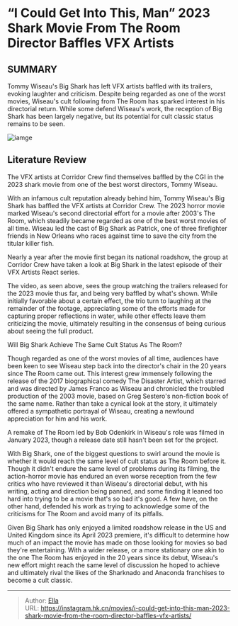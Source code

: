 # “I Could Get Into This, Man” 2023 Shark Movie From The Room Director Baffles VFX Artists


## SUMMARY 



  Tommy Wiseau&#39;s Big Shark has left VFX artists baffled with its trailers, evoking laughter and criticism.   Despite being regarded as one of the worst movies, Wiseau&#39;s cult following from The Room has sparked interest in his directorial return.   While some defend Wiseau&#39;s work, the reception of Big Shark has been largely negative, but its potential for cult classic status remains to be seen.  

![iamge](https://static1.srcdn.com/wordpress/wp-content/uploads/2024/01/tommy-wiseau-as-patrick-looking-terrified-by-shark-in-big-shark.jpg)

## Literature Review

The VFX artists at Corridor Crew find themselves baffled by the CGI in the 2023 shark movie from one of the best worst directors, Tommy Wiseau.




With an infamous cult reputation already behind him, Tommy Wiseau&#39;s Big Shark has baffled the VFX artists at Corridor Crew. The 2023 horror movie marked Wiseau&#39;s second directorial effort for a movie after 2003&#39;s The Room, which steadily became regarded as one of the best worst movies of all time. Wiseau led the cast of Big Shark as Patrick, one of three firefighter friends in New Orleans who races against time to save the city from the titular killer fish.




Nearly a year after the movie first began its national roadshow, the group at Corridor Crew have taken a look at Big Shark in the latest episode of their VFX Artists React series.


 

The video, as seen above, sees the group watching the trailers released for the 2023 movie thus far, and being very baffled by what&#39;s shown. While initially favorable about a certain effect, the trio turn to laughing at the remainder of the footage, appreciating some of the efforts made for capturing proper reflections in water, while other effects leave them criticizing the movie, ultimately resulting in the consensus of being curious about seeing the full product.


 Will Big Shark Achieve The Same Cult Status As The Room? 
         




Though regarded as one of the worst movies of all time, audiences have been keen to see Wiseau step back into the director&#39;s chair in the 20 years since The Room came out. This interest grew immensely following the release of the 2017 biographical comedy The Disaster Artist, which starred and was directed by James Franco as Wiseau and chronicled the troubled production of the 2003 movie, based on Greg Sestero&#39;s non-fiction book of the same name. Rather than take a cynical look at the story, it ultimately offered a sympathetic portrayal of Wiseau, creating a newfound appreciation for him and his work.



A remake of The Room led by Bob Odenkirk in Wiseau&#39;s role was filmed in January 2023, though a release date still hasn&#39;t been set for the project.




With Big Shark, one of the biggest questions to swirl around the movie is whether it would reach the same level of cult status as The Room before it. Though it didn&#39;t endure the same level of problems during its filming, the action-horror movie has endured an even worse reception from the few critics who have reviewed it than Wiseau&#39;s directorial debut, with his writing, acting and direction being panned, and some finding it leaned too hard into trying to be a movie that&#39;s so bad it&#39;s good. A few have, on the other hand, defended his work as trying to acknowledge some of the criticisms for The Room and avoid many of its pitfalls.




Given Big Shark has only enjoyed a limited roadshow release in the US and United Kingdom since its April 2023 premiere, it&#39;s difficult to determine how much of an impact the movie has made on those looking for movies so bad they&#39;re entertaining. With a wider release, or a more stationary one akin to the one The Room has enjoyed in the 20 years since its debut, Wiseau&#39;s new effort might reach the same level of discussion he hoped to achieve and ultimately rival the likes of the Sharknado and Anaconda franchises to become a cult classic.



---

> Author: [Ella](https://instagram.hk.cn/)  
> URL: https://instagram.hk.cn/movies/i-could-get-into-this-man-2023-shark-movie-from-the-room-director-baffles-vfx-artists/  

